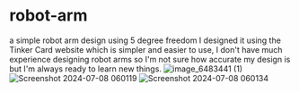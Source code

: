 # robot-arm
a simple robot arm design using 5 degree freedom
I designed it using the Tinker Card website which is simpler and easier to use, I don't have much experience designing robot arms 
so I'm not sure how accurate my design is but I'm always ready to learn new things.
![image_6483441 (1)](https://github.com/Ohidy/robot-arm/assets/173767059/eab440a3-60a1-4b0b-bd74-66071ab97140)
![Screenshot 2024-07-08 060119](https://github.com/Ohidy/robot-arm/assets/173767059/f40c6333-7318-4acb-bc35-be75002a0a16)
![Screenshot 2024-07-08 060134](https://github.com/Ohidy/robot-arm/assets/173767059/87d93ead-823f-49e7-a8ce-905348d4ec59)
